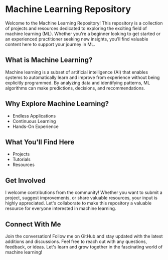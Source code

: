 # Machine Learning Repository

Welcome to the Machine Learning Repository! This repository is a collection of projects and resources dedicated to exploring the exciting field of machine learning (ML). Whether you're a beginner looking to get started or an experienced practitioner seeking new insights, you'll find valuable content here to support your journey in ML.

## What is Machine Learning?

Machine learning is a subset of artificial intelligence (AI) that enables systems to automatically learn and improve from experience without being explicitly programmed. By analyzing data and identifying patterns, ML algorithms can make predictions, decisions, and recommendations.

## Why Explore Machine Learning?

- Endless Applications
- Continuous Learning
- Hands-On Experience

## What You'll Find Here

- Projects
- Tutorials
- Resources

## Get Involved

I welcome contributions from the community! Whether you want to submit a project, suggest improvements, or share valuable resources, your input is highly appreciated. Let's collaborate to make this repository a valuable resource for everyone interested in machine learning.

## Connect With Me

Join the conversation! Follow me on GitHub and stay updated with the latest additions and discussions. Feel free to reach out with any questions, feedback, or ideas. Let's learn and grow together in the fascinating world of machine learning!
